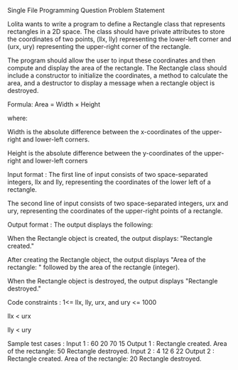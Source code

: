 Single File Programming Question
Problem Statement



Lolita wants to write a program to define a Rectangle class that represents rectangles in a 2D space. The class should have private attributes to store the coordinates of two points, (llx, lly) representing the lower-left corner and (urx, ury) representing the upper-right corner of the rectangle.



The program should allow the user to input these coordinates and then compute and display the area of the rectangle. The Rectangle class should include a constructor to initialize the coordinates, a method to calculate the area, and a destructor to display a message when a rectangle object is destroyed.



Formula: Area = Width × Height

where:

Width is the absolute difference between the x-coordinates of the upper-right and lower-left corners.

Height is the absolute difference between the y-coordinates of the upper-right and lower-left corners

Input format :
The first line of input consists of two space-separated integers, llx and lly, representing the coordinates of the lower left of a rectangle.

The second line of input consists of two space-separated integers, urx and ury, representing the coordinates of the upper-right points of a rectangle.

Output format :
The output displays the following:



When the Rectangle object is created, the output displays: "Rectangle created."

After creating the Rectangle object, the output displays "Area of the rectangle: " followed by the area of the rectangle (integer).

When the Rectangle object is destroyed, the output displays "Rectangle destroyed."

Code constraints :
1<= llx, lly, urx, and ury <= 1000

llx < urx

lly < ury

Sample test cases :
Input 1 :
60 20
70 15
Output 1 :
Rectangle created.
Area of the rectangle: 50
Rectangle destroyed.
Input 2 :
4 12
6 22
Output 2 :
Rectangle created.
Area of the rectangle: 20
Rectangle destroyed.